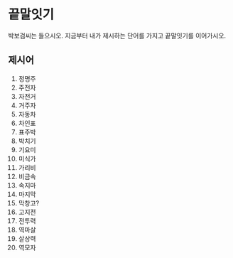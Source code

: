 # 끝말잇기
박보검씨는 들으시오. 지금부터 내가 제시하는 단어를 가지고 끝말잇기를 이어가시오.

## 제시어
1. 정명주
2. 주전자
3. 자전거
4. 거주자
5. 자동차
6. 차인표
7. 표주박
8. 박치기
9. 기요미
10. 미식가
11. 가리비
12. 비금속
13. 속지마
14. 마지막
15. 막창고?
16. 고지전
17. 전투력
18. 역마살
19. 살상력
20. 역모자